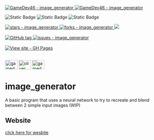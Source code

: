 <a href="https://github.com/GameDev46" title="Go to GitHub repo">
    <img src="https://img.shields.io/static/v1?label=GameDev46&message=Profile&color=Green&logo=github&style=for-the-badge&labelColor=1f1f22" alt="GameDev46 - image_generator">
    <img src="https://img.shields.io/badge/Version-1.1.7-green?style=for-the-badge&labelColor=1f1f22&color=Green" alt="GameDev46 - image_generator">
</a>


![Static Badge](https://img.shields.io/badge/-HTML5-1f1f22?style=for-the-badge&logo=HTML5)
![Static Badge](https://img.shields.io/badge/-CSS-1f1f22?style=for-the-badge&logo=CSS3&logoColor=6060ef)
![Static Badge](https://img.shields.io/badge/-JavaScript-1f1f22?style=for-the-badge&logo=JavaScript)
    
<a href="https://github.com/GameDev46/image_generator/stargazers">
    <img src="https://img.shields.io/github/stars/GameDev46/image_generator?style=for-the-badge&labelColor=1f1f22" alt="stars - image_generator">
</a>
<a href="https://github.com/GameDev46/image_generator/forks">
    <img src="https://img.shields.io/github/forks/GameDev46/image_generator?style=for-the-badge&labelColor=1f1f22" alt="forks - image_generator">
</a>
<a href="https://github.com/GameDev46/image_generator/issues">
    <img src="https://img.shields.io/github/issues/GameDev46/image_generator?style=for-the-badge&labelColor=1f1f22&color=blue"/>
 </a>

<br>
<br>

<a href="https://github.com/GameDev46/image_generator/releases/">
    <img src="https://img.shields.io/github/tag/GameDev46/image_generator?include_prereleases=&sort=semver&color=Green&style=for-the-badge&labelColor=1f1f22" alt="GitHub tag">
</a>

<a href="https://github.com/GameDev46/image_generator/issues">
    <img src="https://img.shields.io/github/issues/GameDev46/image_generator?style=for-the-badge&labelColor=1f1f22" alt="issues - image_generator">
</a>

<br>
<br>

<div align="left">
<a href="https://gamedev46.github.io/image_generator/">
    <img src="https://img.shields.io/badge/View_site-GH_Pages-2ea44f?style=for-the-badge&labelColor=1f1f22" alt="View site - GH Pages">
</a>
</div>

<br>

<p align="left">
<a href="https://twitter.com/gamedev46" target="blank"><img align="center" src="https://raw.githubusercontent.com/rahuldkjain/github-profile-readme-generator/master/src/images/icons/Social/twitter.svg" alt="gamedev46" height="30" width="40" /></a>
<a href="https://instagram.com/oliver_pearce47" target="blank"><img align="center" src="https://raw.githubusercontent.com/rahuldkjain/github-profile-readme-generator/master/src/images/icons/Social/instagram.svg" alt="oliver_pearce47" height="30" width="40" /></a>
<a href="https://www.youtube.com/c/gamedev46" target="blank"><img align="center" src="https://raw.githubusercontent.com/rahuldkjain/github-profile-readme-generator/master/src/images/icons/Social/youtube.svg" alt="gamedev46" height="30" width="40" /></a>
</p>

# image_generator

A basic program that uses a neural network to try to recreate and blend between 2 simple input images (WIP)

## Website

[click here for wesbite](https://gamedev46.github.io/image_generator/)
